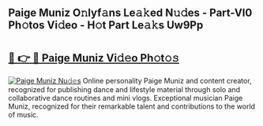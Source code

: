 ## Paige Muniz O𝚗lyf𝚊ns Le𝚊𝚔ed N𝚞𝚍es - Part-Vl0 Ph𝚘tos Vi𝚍eo - H𝚘t Part Le𝚊𝚔s Uw9Pp

# <h2><a href="http://hf6k3x.feru.top/?c=Paige+Muniz">🔗 👉 🔴 Paige Muniz Vi𝚍𝚎o Ph𝚘t𝚘𝚜</a></h2>

[![Paige Muniz Nu𝚍𝚎s](https://i.imgur.com/0TWrTi3.gif)](http://hf6k3x.feru.top/?c=Paige+Muniz)
Online personality Paige Muniz and content creator, recognized for publishing dance and lifestyle material through solo and collaborative dance routines and mini vlogs. Exceptional musician Paige Muniz, recognized for their remarkable talent and contributions to the world of music. 
